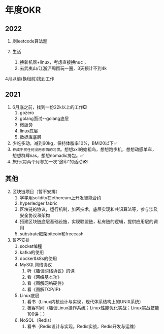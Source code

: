 # 年度OKR


## 2022

1. 刷leetcode算法题






1. 生活
    1. 换新机器+linux，考虑直接换nuc；
    2. 去武夷山/江浙沪周围玩一圈，3天预计不到4k


4月以前(换租前)找到工作




## 2021


1. 6月底之前，找到一份22k以上的工作❎
    1. gozero
    2. golang面试--golang底层
    3. 微服务
    4. linux底层
    5. 数据库底层
2. 少吃多动，减到60kg，保持体脂率10%，BMI20以下✅
3. `养成不买任何没用东西的习惯`。想想xxl的始祖鸟，想想跑步机，想想动感单车，想想群辉nas，想想nomadic挎包。✅
4. 旅行(每两个月参加一次“途印”的活动)❎





## 其他



2. 区块链项目（暂不安排）
    1. 学学用solidity在ethereum上开发智能合约
    2. hyperledger fabric
    3. 区块链的协议，运行机制，加密技术，底层实现和共识算法等，参与涉及安全协议和架构
    4. 搭建区块链底层基础设施，实现联盟链，私有链的逻辑，提供应用层的调用
    5. substrate框架bitcoin和freecash
4. 暂不安排
    1. socket编程
    2. kafka的使用
    3. docker&k8s的使用
    4. MySQL网络协议
        1. 听《趣谈网络协议》的课
        2. 看《网络基本功》
        3. 看《图解网络硬件》
        4. 看《图解TCP/IP》
    5. Linux底层
        1. 看书（Linux内核设计与实现，现代体系结构上的UNIX系统）
        2. 极客时间（趣谈Linux操作系统；Linux性能优化实战；Linux实战技能100讲；）
    6. NoSQL（Redis）
        1. 看书（Redis设计与实现，Redis实战，Redis开发与运维）